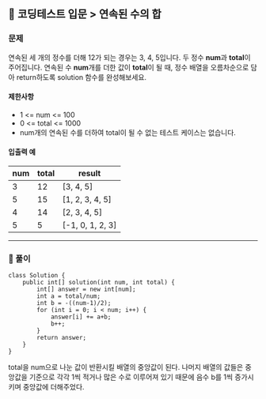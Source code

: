 🔏 코딩테스트 입문 > 연속된 수의 합
---

### 문제
연속된 세 개의 정수를 더해 12가 되는 경우는 3, 4, 5입니다.
두 정수 **num**과 **total**이 주어집니다.
연속된 수 **num**개를 더한 값이 **total**이 될 때, 정수 배열을 오름차순으로 담아 return하도록 solution 함수를 완성해보세요.

#### 제한사항
* 1 <= num <= 100
* 0 <= total <= 1000
* num개의 연속된 수를 더하여 total이 될 수 없는 테스트 케이스는 없습니다.

#### 입출력 예
| num | total | result |
|-----|-------| --- |
| 3   | 12    | [3, 4, 5] |
| 5   | 15    | [1, 2, 3, 4, 5] |
| 4 | 14 | [2, 3, 4, 5] |
| 5 | 5 | [-1, 0, 1, 2, 3] |

---

### 🔑 풀이
````
class Solution {
    public int[] solution(int num, int total) {
        int[] answer = new int[num];
        int a = total/num;
        int b = -((num-1)/2);
        for (int i = 0; i < num; i++) {
            answer[i] += a+b;
            b++;
        }
        return answer;
    }
}
````
total을 num으로 나눈 값이 반환시킬 배열의 중앙값이 된다.
나머지 배열의 값들은 중앙값을 기준으로 각각 1씩 적거나 많은 수로 이루어져 있기 때문에 음수 b를 1씩 증가시키며 중앙값에 더해주었다.